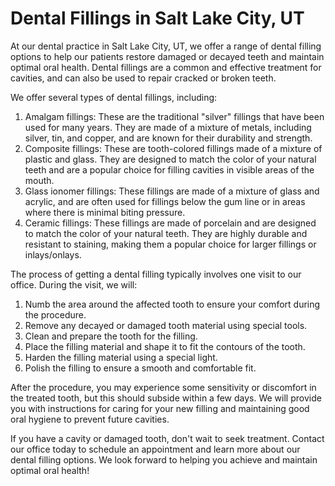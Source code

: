# Dental Fillings in Salt Lake City, UT

At our dental practice in Salt Lake City, UT, we offer a range of dental filling options to help our patients restore damaged or decayed teeth and maintain optimal oral health. Dental fillings are a common and effective treatment for cavities, and can also be used to repair cracked or broken teeth.

We offer several types of dental fillings, including:

1. Amalgam fillings: These are the traditional "silver" fillings that have been used for many years. They are made of a mixture of metals, including silver, tin, and copper, and are known for their durability and strength.
2. Composite fillings: These are tooth-colored fillings made of a mixture of plastic and glass. They are designed to match the color of your natural teeth and are a popular choice for filling cavities in visible areas of the mouth.
3. Glass ionomer fillings: These fillings are made of a mixture of glass and acrylic, and are often used for fillings below the gum line or in areas where there is minimal biting pressure.
4. Ceramic fillings: These fillings are made of porcelain and are designed to match the color of your natural teeth. They are highly durable and resistant to staining, making them a popular choice for larger fillings or inlays/onlays.

The process of getting a dental filling typically involves one visit to our office. During the visit, we will:

1. Numb the area around the affected tooth to ensure your comfort during the procedure.
2. Remove any decayed or damaged tooth material using special tools.
3. Clean and prepare the tooth for the filling.
4. Place the filling material and shape it to fit the contours of the tooth.
5. Harden the filling material using a special light.
6. Polish the filling to ensure a smooth and comfortable fit.

After the procedure, you may experience some sensitivity or discomfort in the treated tooth, but this should subside within a few days. We will provide you with instructions for caring for your new filling and maintaining good oral hygiene to prevent future cavities.

If you have a cavity or damaged tooth, don't wait to seek treatment. Contact our office today to schedule an appointment and learn more about our dental filling options. We look forward to helping you achieve and maintain optimal oral health!
